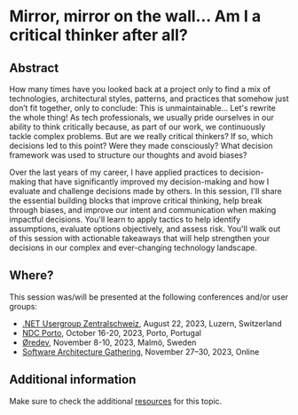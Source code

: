 # Mirror, mirror on the wall... Am I a critical thinker after all?

## Abstract

How many times have you looked back at a project only to find a mix of technologies, architectural styles, patterns, and practices that somehow just don’t fit together, only to conclude: This is unmaintainable... Let's rewrite the whole thing! As tech professionals, we usually pride ourselves in our ability to think critically because, as part of our work, we continuously tackle complex problems. But are we really critical thinkers? If so, which decisions led to this point? Were they made consciously? What decision framework was used to structure our thoughts and avoid biases?

Over the last years of my career, I have applied practices to decision-making that have significantly improved my decision-making and how I evaluate and challenge decisions made by others. In this session, I'll share the essential building blocks that improve critical thinking, help break through biases, and improve our intent and communication when making impactful decisions. You'll learn to apply tactics to help identify assumptions, evaluate options objectively, and assess risk. You'll walk out of this session with actionable takeaways that will help strengthen your decisions in our complex and ever-changing technology landscape.

## Where?

This session was/will be presented at the following conferences and/or user groups:

- [.NET Usergroup Zentralschweiz](https://www.meetup.com/net-usergroup-zentralschweiz/events/295091532/), August 22, 2023, Luzern, Switzerland
- [NDC Porto](https://ndcporto.com/agenda/mirror-mirror-on-the-wall-am-i-a-critical-thinker-after-all/854753d4531d), October 16-20, 2023, Porto, Portugal
- [Øredev](https://oredev.org/sessions/mirror-mirror-on-the-wall-am-i-a-critical-thinker-after-all-), November 8-10, 2023, Malmö, Sweden
- [Software Architecture Gathering](https://conferences.isaqb.org/software-architecture-gathering/program-2023/#mirror-mirror-on-the-wall-am-i-a-critical-thinker-after-all), November 27–30, 2023, Online

## Additional information

Make sure to check the additional [resources](resources) for this topic.
